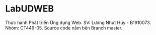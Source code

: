 # LabUDWEB
Thực hành Phát triển Ứng dụng Web.
SV: Lương Nhựt Huy - B1910073.
Nhóm: CT449-05.
Source code nằm bên Branch master.
